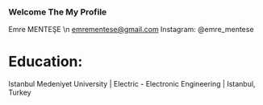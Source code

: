 ### Welcome The My Profile

Emre MENTEŞE \n
emrementese@gmail.com
Instagram: @emre_mentese

# Education:
Istanbul Medeniyet University | Electric - Electronic Engineering | Istanbul, Turkey

